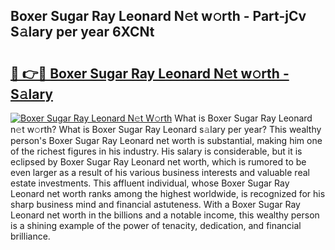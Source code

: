 ## Boxer Sugar Ray Leonard N𝚎t w𝚘rth - Part-jCv S𝚊lary per year 6XCNt

# <h2><a href="http://gc4afx.nevu.top/?p=Boxer+Sugar+Ray+Leonard">🔗 👉🔴 Boxer Sugar Ray Leonard N𝚎t w𝚘rth - S𝚊lary</a></h2>

[![Boxer Sugar Ray Leonard N𝚎t W𝚘rth](https://i.imgur.com/Oavwk0R.jpeg)](http://gc4afx.nevu.top/?p=Boxer+Sugar+Ray+Leonard)
What is Boxer Sugar Ray Leonard n𝚎t w𝚘rth? What is Boxer Sugar Ray Leonard s𝚊lary per year?
This wealthy person's Boxer Sugar Ray Leonard net worth is substantial, making him one of the richest figures in his industry. His salary is considerable, but it is eclipsed by Boxer Sugar Ray Leonard net worth, which is rumored to be even larger as a result of his various business interests and valuable real estate investments. This affluent individual, whose Boxer Sugar Ray Leonard net worth ranks among the highest worldwide, is recognized for his sharp business mind and financial astuteness. With a Boxer Sugar Ray Leonard net worth in the billions and a notable income, this wealthy person is a shining example of the power of tenacity, dedication, and financial brilliance.
